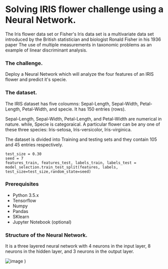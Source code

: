 # Solving IRIS flower challenge using a Neural Network.

The Iris flower data set or Fisher's Iris data set is a multivariate data set introduced by the British statistician and biologist Ronald Fisher in his 1936 paper The use of multiple measurements in taxonomic problems as an example of linear discriminant analysis. 

### The challenge.
Deploy a Neural Network which will analyze the four features of an IRIS flower and predict it's specie.

### The dataset.

The IRIS dataset has five coloumns: Sepal-Length, Sepal-Width, Petal-Length, Petal-Width, and specie.
It has 150 entries (rows).

Sepal-Length, Sepal-Width, Petal-Length, and Petal-Width are numerical in nature.
while, Specie is categoraical. A particular flower can be any one of these three species: Iris-setosa, Iris-versicolor, Iris-virginica.

The dataset is divided into Training and testing sets and they contain 105 and 45 entries respectively.

```
test_size = 0.30
seed = 7
features_train, features_test, labels_train, labels_test = model_selection.train_test_split(features, labels, test_size=test_size,random_state=seed)
```

### Prerequisites

* Python 3.5.x
* Tensorflow
* Numpy
* Pandas
* SKlearn
* Jupyter Notebook (optional)


### Structure of the Neural Network.

It is a three layered neural network with 4 neurons in the input layer, 8 neurons in the hidden layer, and 3 neurons in the output layer.

![image](https://user-images.githubusercontent.com/16969678/36962050-f0503a2a-2073-11e8-8358-a749a84f3c5b.png)
)

